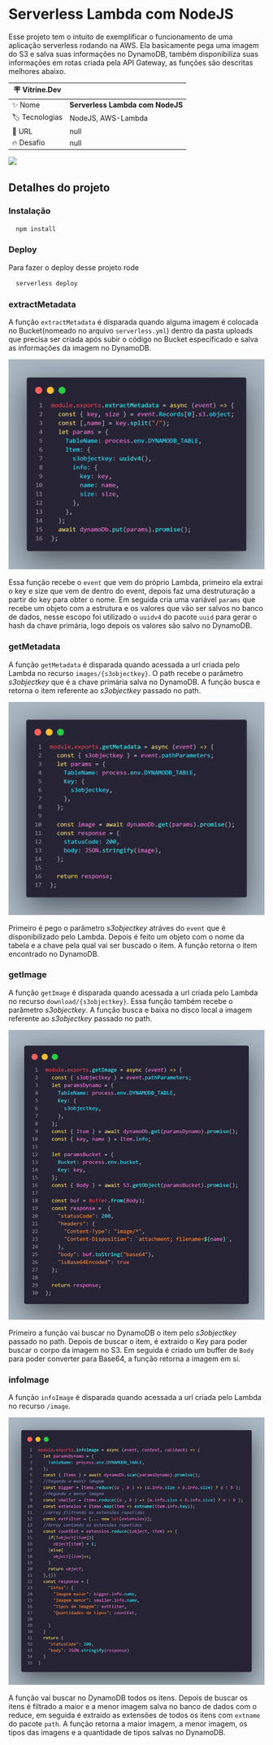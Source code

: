 # Serverless Lambda com NodeJS
Esse projeto tem o intuito de exemplificar o funcionamento de uma aplicação serverless rodando 
na AWS. Ela basicamente pega uma imagem do S3 e salva suas informações no DynamoDB, também disponibiliza suas informações em rotas criada pela API Gateway, as funções 
são descritas melhores abaixo.


| :placard: Vitrine.Dev |     |
| -------------  | --- |
| :sparkles: Nome        | **Serverless Lambda com NodeJS**
| :label: Tecnologias | NodeJS, AWS-Lambda
| :rocket: URL         | null
| :fire: Desafio     | null

<!-- Inserir imagem com a #vitrinedev ao final do link -->
![](https://encrypted-tbn0.gstatic.com/images?q=tbn:ANd9GcTHFhKfnxTVqkx8Tj1GstjgJGvIbtRLHdfheA&usqp=CAU?text=imagem+lindona+do+meu+projeto#vitrinedev)

## Detalhes do projeto

### Instalação


```bash
  npm install 
```

### Deploy

Para fazer o deploy desse projeto rode

```bash
  serverless deploy
```

### extractMetadata
A função `extractMetadata` é disparada quando alguma imagem é colocada no Bucket(nomeado no arquivo `serverless.yml`) dentro da pasta uploads que precisa ser criada após subir o código no Bucket especificado e salva as informações da imagem no DynamoDB.

![Screenshot](extractMetadata.png)

Essa função recebe o `event` que vem do próprio Lambda, primeiro ela extrai o key e size que vem de dentro do event, depois faz uma destruturação a partir do key para obter o nome. Em seguida cria uma variável `params` que recebe um objeto com a estrutura e os valores que vão ser salvos no banco de dados, nesse escopo foi utilizado o `uuidv4` do pacote `uuid` para gerar o hash da chave primária, logo depois os valores são salvo no DynamoDB.

### getMetadata
A função `getMetadata` é disparada quando acessada a url criada pelo Lambda no recurso `images/{s3objectkey}`. O path recebe o parâmetro *s3objectkey* que é a chave primária salva no DynamoDB. A função busca e retorna o item referente ao *s3objectkey* passado no path.

![Screenshot](getMetadata.png)

Primeiro é pego o parâmetro *s3objectkey* atráves do `event` que é disponibilizado pelo Lambda. Depois é feito um objeto com o nome da tabela e a chave pela qual vai ser buscado o item. A função retorna o item encontrado no DynamoDB.

### getImage
A função `getImage` é disparada quando acessada a url criada pelo Lambda no recurso `download/{s3objectkey}`. Essa função também recebe o parâmetro *s3objectkey*. A função busca e baixa no disco local a imagem referente ao *s3objectkey* passado no path.

![Screenshot](getImage.png)

Primeiro a função vai buscar no DynamoDB o item pelo *s3objectkey* passado no path. Depois de buscar o item, é extraido o Key para poder buscar o corpo da imagem no S3. Em seguida é criado um buffer de `Body` para poder converter para Base64, a função retorna a imagem em si.

### infoImage
A função `infoImage` é disparada quando acessada a url criada pelo Lambda no recurso `/image`. 

![Screenshot](infoImage.png)

A função vai buscar no DynamoDB todos os itens. Depois de buscar os itens é filtrado a maior e a menor imagem salva no banco de dados com o reduce, em seguida é extraido as extensões de todos os itens com `extname` do pacote `path`. A função retorna a maior imagem, a menor imagem, os tipos das imagens e a quantidade de tipos salvas no DynamoDB.




